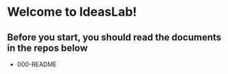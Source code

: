 # Welcome to IdeasLab! 
## Before you start, you should read the documents in the repos below
- 000-README
